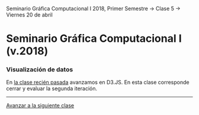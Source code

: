 Seminario Gráfica Computacional I 2018, Primer Semestre → Clase 5 → Viernes 20 de abril

# Seminario Gráfica Computacional I (v.2018)

### Visualización de datos

En [la clase recién pasada](https://github.com/profesorfaco/dgp502_4/) avanzamos en D3.JS. En esta clase corresponde cerrar y evaluar la segunda iteración.

- - - - 

[Avanzar a la siguiente clase](https://github.com/profesorfaco/dgp502_6/)
